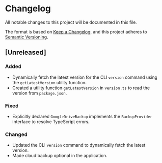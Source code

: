 # Changelog

All notable changes to this project will be documented in this file.

The format is based on [Keep a Changelog](https://keepachangelog.com/en/1.0.0/),
and this project adheres to [Semantic Versioning](https://semver.org/spec/v2.0.0.html).

## [Unreleased]

### Added
- Dynamically fetch the latest version for the CLI `version` command using the `getLatestVersion` utility function.
- Created a utility function `getLatestVersion` in `version.ts` to read the version from `package.json`.

### Fixed
- Explicitly declared `GoogleDriveBackup` implements the `BackupProvider` interface to resolve TypeScript errors.

### Changed
- Updated the CLI `version` command to dynamically fetch the latest version.
- Made cloud backup optional in the application.